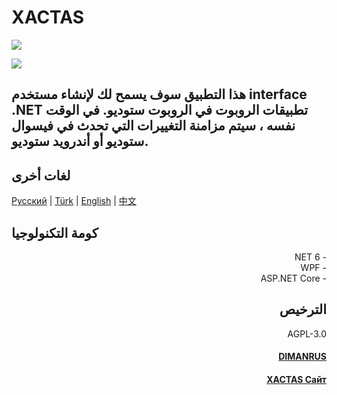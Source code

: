 # XACTAS
![](https://xactas.dimanrus.ru/images/Xactas.png)

![](https://visitor-badge.glitch.me/badge?page_id=dimanrus.xactas)

 ## هذا التطبيق سوف يسمح لك لإنشاء مستخدم interface .NET تطبيقات الروبوت في الروبوت ستوديو. في الوقت نفسه ، سيتم مزامنة التغييرات التي تحدث في فيسوال ستوديو أو   أندرويد ستوديو.

## لغات أخرى

[Русский](https://github.com/DIMANRUS/XACTAS/blob/main/README.md) | [Türk](https://github.com/DIMANRUS/XACTAS/blob/main/Readmes/README.TR.md) | [English](https://github.com/DIMANRUS/XACTAS/blob/main/Readmes/README.EN.md) | [中文](https://github.com/DIMANRUS/XACTAS/blob/main/Readmes/README.ZH.md)

 ## كومة التكنولوجيا
<div dir="rtl">
- NET 6
<div dir="rtl">
- WPF
<div dir="rtl">
- ASP.NET Core

 ## الترخيص
<div dir="rtl">
AGPL-3.0

#### [DIMANRUS](dimanrus.ru)
#### [XACTAS Сайт](https://xactas.dimanrus.ru/)
